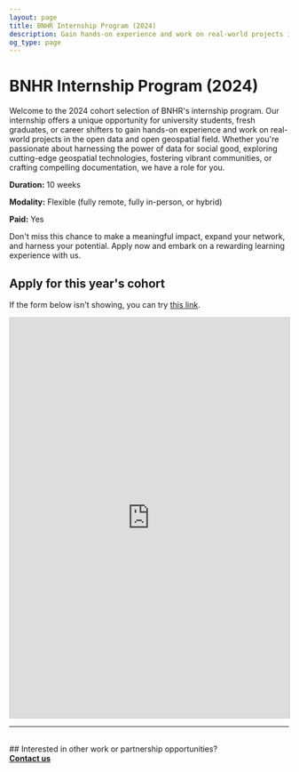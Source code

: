 ```yaml
---
layout: page
title: BNHR Internship Program (2024)
description: Gain hands-on experience and work on real-world projects in the open data and open geospatial field with BNHR.
og_type: page
---
```

# BNHR Internship Program (2024)

Welcome to the 2024 cohort selection of BNHR's internship program. Our internship offers a unique opportunity for university students, fresh graduates, or career shifters to gain hands-on experience and work on real-world projects in the open data and open geospatial field. Whether you're passionate about harnessing the power of data for social good, exploring cutting-edge geospatial technologies, fostering vibrant communities, or crafting compelling documentation, we have a role for you.

**Duration:** 10 weeks

**Modality:** Flexible (fully remote, fully in-person, or hybrid)

**Paid:** Yes

Don't miss this chance to make a meaningful impact, expand your network, and harness your potential. Apply now and embark on a rewarding learning experience with us.

## Apply for this year's cohort
If the form below isn't showing, you can try [this link](https://airtable.com/appYdMRAHH2BCShei/pagYKqkvw9jvJGZJS/form).

<iframe class="airtable-embed" src="https://airtable.com/embed/appYdMRAHH2BCShei/pagYKqkvw9jvJGZJS/form" frameborder="0" onmousewheel="" width="100%" height="720" style="background: transparent; border: 1px solid #ccc;"></iframe>

<hr><br>
## Interested in other work or partnership opportunities?

<div class="d-flex justify-content-start py-2"><a
    href="{{site.baseurl}}/#contact"
    target="_blank" class="btn btn-lg bg-success col-sm-12 col-md-6" role="button"
    aria-disabled="true"><strong class="text-white">Contact us</strong></a>
</div> 

<!-- [Contact me for a quote]({{site.baseurl}}/#contact) -->